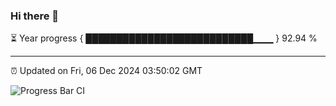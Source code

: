 ### Hi there 👋

⏳ Year progress { ███████████████████████████▁▁▁ } 92.94 %

---

⏰ Updated on Fri, 06 Dec 2024 03:50:02 GMT

![Progress Bar CI](https://github.com/IshwaranRudhara/GIT-ACTION/workflows/Progress%20Bar%20CI/badge.svg)
